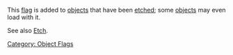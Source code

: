 This [flag](:Category:_Object_Flags.md "wikilink") is added to
[objects](:Category:_Objects.md "wikilink") that have been
[etched](Etch.md "wikilink"); some
[objects](:Category:_Objects.md "wikilink") may even load with it.

See also [Etch](Etch.md "wikilink").

[Category: Object Flags](Category:_Object_Flags "wikilink")
